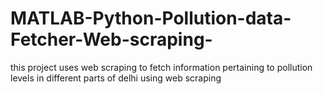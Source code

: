 # MATLAB-Python-Pollution-data-Fetcher-Web-scraping-
this project uses web scraping to fetch information pertaining to pollution levels in different parts of delhi using web scraping

